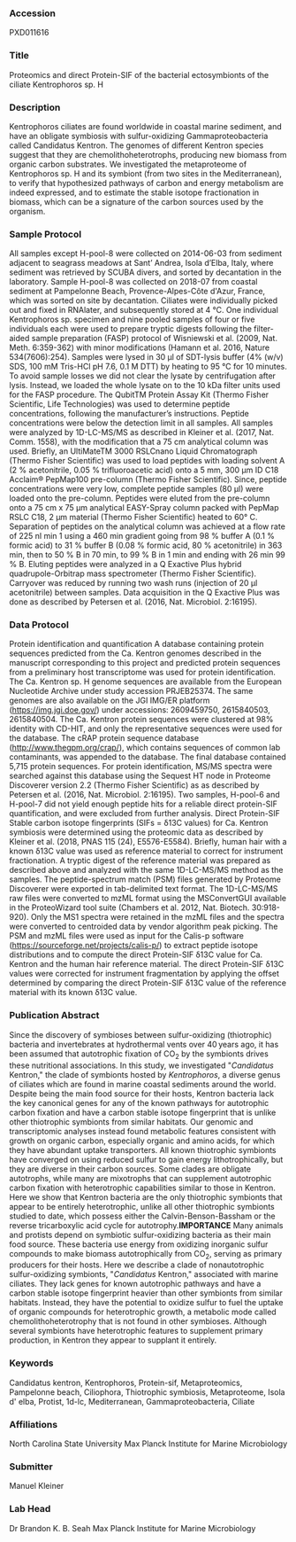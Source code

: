 ### Accession
PXD011616

### Title
Proteomics and direct Protein-SIF of the bacterial ectosymbionts of the ciliate Kentrophoros sp. H

### Description
Kentrophoros ciliates are found worldwide in coastal marine sediment, and have an obligate symbiosis with sulfur-oxidizing Gammaproteobacteria called Candidatus Kentron. The genomes of different Kentron species suggest that they are chemolithoheterotrophs, producing new biomass from organic carbon substrates. We investigated the metaproteome of Kentrophoros sp. H and its symbiont (from two sites in the Mediterranean), to verify that hypothesized pathways of carbon and energy metabolism are indeed expressed, and to estimate the stable isotope fractionation in biomass, which can be a signature of the carbon sources used by the organism.

### Sample Protocol
All samples except H-pool-8 were collected on 2014-06-03 from sediment adjacent to seagrass meadows at Sant’ Andrea, Isola d’Elba, Italy, where sediment was retrieved by SCUBA divers, and sorted by decantation in the laboratory. Sample H-pool-8 was collected on 2018-07 from coastal sediment at Pampelonne Beach, Provence-Alpes-Côte d'Azur, France, which was sorted on site by decantation. Ciliates were individually picked out and fixed in RNAlater, and subsequently stored at 4 °C. One individual Kentrophoros sp. specimen and nine pooled samples of four or five individuals each were used to prepare tryptic digests following the filter-aided sample preparation (FASP) protocol of Wisniewski et al. (2009, Nat. Meth. 6:359-362) with minor modifications (Hamann et al. 2016, Nature 534(7606):254). Samples were lysed in 30 µl of SDT-lysis buffer (4% (w/v) SDS, 100 mM Tris-HCl pH 7.6, 0.1 M DTT) by heating to 95 °C for 10 minutes. To avoid sample losses we did not clear the lysate by centrifugation after lysis. Instead, we loaded the whole lysate on to the 10 kDa filter units used for the FASP procedure. The QubitTM Protein Assay Kit (Thermo Fisher Scientific, Life Technologies) was used to determine peptide concentrations, following the manufacturer’s instructions. Peptide concentrations were below the detection limit in all samples. All samples were analyzed by 1D-LC-MS/MS as described in Kleiner et al. (2017, Nat. Comm. 1558), with the modification that a 75 cm analytical column was used. Briefly, an UltiMateTM 3000 RSLCnano Liquid Chromatograph (Thermo Fisher Scientific) was used to load peptides with loading solvent A (2 % acetonitrile, 0.05 % trifluoroacetic acid) onto a 5 mm, 300 µm ID C18 Acclaim® PepMap100 pre-column (Thermo Fisher Scientific). Since, peptide concentrations were very low, complete peptide samples (80 µl) were loaded onto the pre-column. Peptides were eluted from the pre-column onto a 75 cm x 75 µm analytical EASY-Spray column packed with PepMap RSLC C18, 2 µm material (Thermo Fisher Scientific) heated to 60° C. Separation of peptides on the analytical column was achieved at a flow rate of 225 nl min 1 using a 460 min gradient going from 98 % buffer A (0.1 % formic acid) to 31 % buffer B (0.08 % formic acid, 80 % acetonitrile) in 363 min, then to 50 % B in 70 min, to 99 % B in 1 min and ending with 26 min 99 % B. Eluting peptides were analyzed in a Q Exactive Plus hybrid quadrupole-Orbitrap mass spectrometer (Thermo Fisher Scientific). Carryover was reduced by running two wash runs (injection of 20 µl acetonitrile) between samples. Data acquisition in the Q Exactive Plus was done as described by Petersen et al. (2016, Nat. Microbiol. 2:16195).

### Data Protocol
Protein identification and quantification A database containing protein sequences predicted from the Ca. Kentron genomes described in the manuscript corresponding to this project and predicted protein sequences from a preliminary host transcriptome was used for protein identification. The Ca. Kentron sp. H genome sequences are available from the  European Nucleotide Archive under study accession PRJEB25374. The same genomes are also available on the JGI IMG/ER platform (https://img.jgi.doe.gov/) under accessions: 2609459750, 2615840503, 2615840504. The Ca. Kentron protein sequences were clustered at 98% identity with CD-HIT, and only the representative sequences were used for the database. The cRAP protein sequence database (http://www.thegpm.org/crap/), which contains sequences of common lab contaminants, was appended to the database. The final database contained 5,715 protein sequences. For protein identification, MS/MS spectra were searched against this database using the Sequest HT node in Proteome Discoverer version 2.2 (Thermo Fisher Scientific) as as described by Petersen et al. (2016, Nat. Microbiol. 2:16195). Two samples, H-pool-6 and H-pool-7 did not yield enough peptide hits for a reliable direct protein-SIF quantification, and were excluded from further analysis. Direct Protein-SIF Stable carbon isotope fingerprints (SIFs = δ13C values) for Ca. Kentron symbiosis were determined using the proteomic data as described by Kleiner et al. (2018, PNAS 115 (24), E5576-E5584). Briefly, human hair with a known δ13C value was used as reference material to correct for instrument fractionation. A tryptic digest of the reference material was prepared as described above and analyzed with the same 1D-LC-MS/MS method as the samples. The peptide-spectrum match (PSM) files generated by Proteome Discoverer were exported in tab-delimited text format. The 1D-LC-MS/MS raw files were converted to mzML format using the MSConvertGUI available in the ProteoWizard tool suite (Chambers et al. 2012, Nat. Biotech. 30:918-920). Only the MS1 spectra were retained in the mzML files and the spectra were converted to centroided data by vendor algorithm peak picking. The PSM and mzML files were used as input for the Calis-p software (https://sourceforge.net/projects/calis-p/) to extract peptide isotope distributions and to compute the direct Protein-SIF δ13C value for Ca. Kentron and the human hair reference material. The direct Protein-SIF δ13C values were corrected for instrument fragmentation by applying the offset determined by comparing the direct Protein-SIF δ13C value of the reference material with its known δ13C value.

### Publication Abstract
Since the discovery of symbioses between sulfur-oxidizing (thiotrophic) bacteria and invertebrates at hydrothermal vents over 40&#x2009;years ago, it has been assumed that autotrophic fixation of CO<sub>2</sub> by the symbionts drives these nutritional associations. In this study, we investigated "<i>Candidatus</i> Kentron," the clade of symbionts hosted by <i>Kentrophoros</i>, a diverse genus of ciliates which are found in marine coastal sediments around the world. Despite being the main food source for their hosts, Kentron bacteria lack the key canonical genes for any of the known pathways for autotrophic carbon fixation and have a carbon stable isotope fingerprint that is unlike other thiotrophic symbionts from similar habitats. Our genomic and transcriptomic analyses instead found metabolic features consistent with growth on organic carbon, especially organic and amino acids, for which they have abundant uptake transporters. All known thiotrophic symbionts have converged on using reduced sulfur to gain energy lithotrophically, but they are diverse in their carbon sources. Some clades are obligate autotrophs, while many are mixotrophs that can supplement autotrophic carbon fixation with heterotrophic capabilities similar to those in Kentron. Here we show that Kentron bacteria are the only thiotrophic symbionts that appear to be entirely heterotrophic, unlike all other thiotrophic symbionts studied to date, which possess either the Calvin-Benson-Bassham or the reverse tricarboxylic acid cycle for autotrophy.<b>IMPORTANCE</b> Many animals and protists depend on symbiotic sulfur-oxidizing bacteria as their main food source. These bacteria use energy from oxidizing inorganic sulfur compounds to make biomass autotrophically from CO<sub>2</sub>, serving as primary producers for their hosts. Here we describe a clade of nonautotrophic sulfur-oxidizing symbionts, "<i>Candidatus</i> Kentron," associated with marine ciliates. They lack genes for known autotrophic pathways and have a carbon stable isotope fingerprint heavier than other symbionts from similar habitats. Instead, they have the potential to oxidize sulfur to fuel the uptake of organic compounds for heterotrophic growth, a metabolic mode called chemolithoheterotrophy that is not found in other symbioses. Although several symbionts have heterotrophic features to supplement primary production, in Kentron they appear to supplant it entirely.

### Keywords
Candidatus kentron, Kentrophoros, Protein-sif, Metaproteomics, Pampelonne beach, Ciliophora, Thiotrophic symbiosis, Metaproteome, Isola d' elba, Protist, 1d-lc, Mediterranean, Gammaproteobacteria, Ciliate

### Affiliations
North Carolina State University
Max Planck Institute for Marine Microbiology

### Submitter
Manuel Kleiner

### Lab Head
Dr Brandon K. B. Seah
Max Planck Institute for Marine Microbiology


